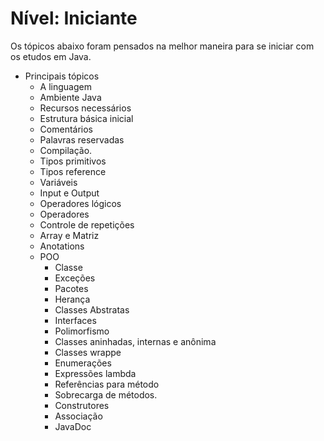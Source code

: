 # Nível: Iniciante

Os tópicos abaixo foram pensados na melhor maneira para se iniciar com os etudos em Java.

- Principais tópicos
    - A linguagem
    - Ambiente Java
    - Recursos necessários
    - Estrutura básica inicial
    - Comentários
    - Palavras reservadas
    - Compilação.
    - Tipos primitivos
    - Tipos reference
    - Variáveis
    - Input e Output
    - Operadores lógicos
    - Operadores
    - Controle de repetições
    - Array e Matriz
    - Anotations
    - POO
        - Classe
        - Exceções
        - Pacotes
        - Herança
        - Classes Abstratas
        - Interfaces
        - Polimorfismo
        - Classes aninhadas, internas e anônima
        - Classes wrappe
        - Enumerações
        - Expressões lambda
        - Referências para método
        - Sobrecarga de métodos.
        - Construtores
        - Associação
        - JavaDoc
